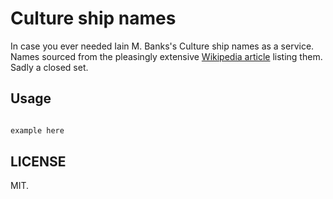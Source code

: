 # Culture ship names

In case you ever needed Iain M. Banks's Culture ship names as a service. Names sourced from the pleasingly extensive [Wikipedia article](https://en.wikipedia.org/wiki/List_of_spacecraft_in_the_Culture_series) listing them. Sadly a closed set.

## Usage

```go

example here

```

## LICENSE

MIT.
